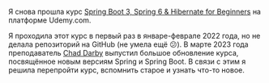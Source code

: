 Я снова прошла курс 
[Spring Boot 3, Spring 6 & Hibernate for Beginners](https://www.udemy.com/course/spring-hibernate-tutorial/)
на платформе Udemy.com.

Я проходила этот курс в первый раз в январе-феврале 2022 года, но не делала репозиторий на GitHub (не умела ещё :confused:). 
В марте 2023 года преподаватель [Chad Darby](https://www.udemy.com/user/chaddarby2) выпустил большое обновление
курса, посвящённое новым версиям Spring и Spring Boot. В связи с этим я решила перепройти курс, вспомнить старое и 
узнать что-то новое.